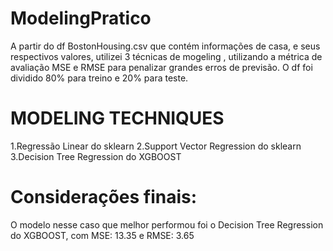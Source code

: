 # ModelingPratico

A partir do df BostonHousing.csv que contém informações de casa, e seus respectivos valores, utilizei 3 técnicas de mogeling , utilizando a métrica de avaliação MSE e RMSE para penalizar grandes erros de previsão. O df foi dividido 80% para treino e 20% para teste. 

# MODELING TECHNIQUES
1.Regressão Linear do sklearn
2.Support Vector Regression do sklearn
3.Decision Tree Regression do XGBOOST

# Considerações finais:
O modelo nesse caso que melhor performou foi o Decision Tree Regression do XGBOOST, com MSE: 13.35 e RMSE: 3.65
